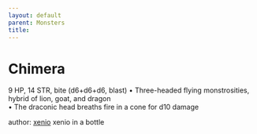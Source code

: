 ```yaml
---
layout: default
parent: Monsters 
title: 
--- 
```

# Chimera
9 HP, 14 STR, bite (d6+d6+d6, blast)
• Three-headed flying monstrosities, hybrid of lion, goat, and dragon  
• The draconic head breaths fire in a cone for d10 damage  





author: [xenio](https://xenioinabottle.blogspot.com/2021/02/classic-monsters-for-cairnito-part-1.html) xenio in a bottle



